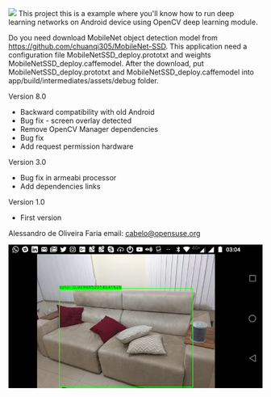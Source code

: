 ![](youreyes.png)
This project this is a example where you'll know how to run deep learning networks on Android device using OpenCV deep learning module.

Do you need download MobileNet object detection model from  https://github.com/chuanqi305/MobileNet-SSD. This application need a configuration file MobileNetSSD_deploy.prototxt and weights MobileNetSSD_deploy.caffemodel. After the download, put MobileNetSSD_deploy.prototxt and MobileNetSSD_deploy.caffemodel into app/build/intermediates/assets/debug folder.


Version 8.0
* Backward compatibility with old Android 
* Bug fix - screen overlay detected
* Remove OpenCV Manager dependencies
* Bug fix
* Add request permission hardware

Version 3.0 
* Bug fix in armeabi processor
* Add dependencies links

Version 1.0
* First version

Alessandro de Oliveira Faria
email: cabelo@opensuse.org

![](images/sofa.png)
